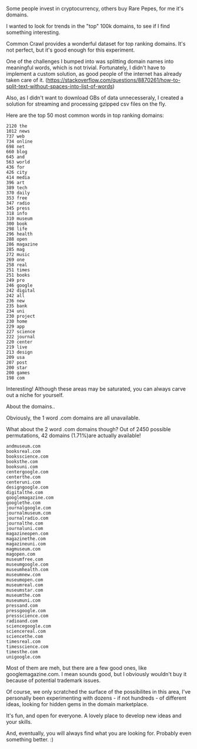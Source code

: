 Some people invest in cryptocurrency, others buy Rare Pepes, for me it's domains.

I wanted to look for trends in the "top" 100k domains, to see if I find something interesting.

Common Crawl provides a wonderful dataset for top ranking domains. It's not perfect, but it's good enough for this experiment.

One of the challenges I bumped into was splitting domain names into meaningful words, which is not trivial. Fortunately, I didn't have to implement a custom solution, as good people of the internet has already taken care of it. (https://stackoverflow.com/questions/8870261/how-to-split-text-without-spaces-into-list-of-words)

Also, as I didn't want to download GBs of data unnecesseraly, I created a solution for streaming and processing gzipped csv files on the fly.

Here are the top 50 most common words in top ranking domains:

```
2120 the
1012 news
737 web
734 online
698 net
660 blog
645 and
563 world
436 for
426 city
414 media
396 art
389 tech
370 daily
353 free
347 radio
345 press
318 info
310 museum
300 book
298 life
296 health
288 open
286 magazine
285 mag
272 music
269 one
258 real
251 times
251 books
249 pro
246 google
242 digital
242 all
236 new
235 bank
234 uni
230 project
230 home
229 app
227 science
222 journal
220 center
219 live
213 design
209 usa
207 post
200 star
200 games
198 com
```

Interesting! Although these areas may be saturated, you can always carve out a niche for yourself.

About the domains..

Obviously, the 1 word .com domains are all unavailable.

What about the 2 word .com domains though? Out of 2450 possible permutations, 42 domains (1.71%)are actually available!

```
andmuseum.com
booksreal.com
booksscience.com
booksthe.com
booksuni.com
centergoogle.com
centerthe.com
centeruni.com
designgoogle.com
digitalthe.com
googlemagazine.com
googlethe.com
journalgoogle.com
journalmuseum.com
journalradio.com
journalthe.com
journaluni.com
magazineopen.com
magazinethe.com
magazineuni.com
magmuseum.com
magopen.com
museumfree.com
museumgoogle.com
museumhealth.com
museumnew.com
museumopen.com
museumreal.com
museumstar.com
museumthe.com
museumuni.com
pressand.com
pressgoogle.com
pressscience.com
radioand.com
sciencegoogle.com
sciencereal.com
sciencethe.com
timesreal.com
timesscience.com
timesthe.com
unigoogle.com
```

Most of them are meh, but there are a few good ones, like googlemagazine.com. I mean sounds good, but I obviously wouldn't buy it because of potential trademark issues.

Of course, we only scratched the surface of the possibilites in this area, I've personally been experimenting with dozens - if not hundreds - of different ideas, looking for hidden gems in the domain marketplace.

It's fun, and open for everyone. A lovely place to develop new ideas and your skills.

And, eventually, you will always find what you are looking for. Probably even something better. :)
